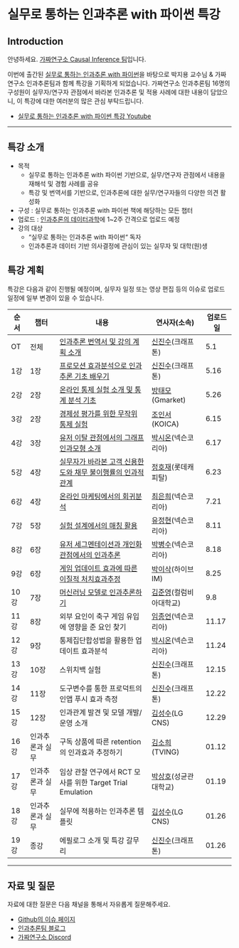# 실무로 통하는 인과추론 with 파이썬 특강

## Introduction
안녕하세요. [가짜연구소 Causal Inference 팀](https://pseudo-lab.com/6bbf03d9f11d4af687c0f03c6db39b1b)입니다.   

이번에 출간된 [실무로 통하는 인과추론 with 파이썬](https://product.kyobobook.co.kr/detail/S000212577153)을 바탕으로 박지용 교수님 & 가짜연구소 인과추론팀과 함께 특강을 기획하게 되었습니다. 가짜연구소 인과추론팀 16명의 구성원이 실무자/연구자 관점에서 바라본 인과추론 및 적용 사례에 대한 내용이 담았으니, 이 특강에 대한 여러분의 많은 관심 부탁드립니다.
- [실무로 통하는 인과추론 with 파이썬 특강 Youtube](https://www.youtube.com/playlist?list=PLKKkeayRo4PWuwIL0_C7n_QQQ_at6CpoE)

------------

## 특강 소개
- 목적 
    - 실무로 통하는 인과추론 with 파이썬 기반으로, 실무/연구자 관점에서 내용을 재해석 및 경험 사례를 공유
    - 특강 및 번역서를 기반으로, 인과추론에 대한 실무/연구자들의 다양한 의견 활성화
- 구성 : 실무로 통하는 인과추론 with 파이썬 책에 해당하는 모든 챕터
- 업로드 : [인과추론의 데이터과학](https://www.youtube.com/@causaldatascience)에 1~2주 간격으로 업로드 예정
- 강의 대상
    - “실무로 통하는 인과추론 with 파이썬“ 독자
    - 인과추론과 데이터 기반 의사결정에 관심이 있는 실무자 및 대학(원)생


## 특강 계획
특강은 다음과 같이 진행될 예정이며, 실무자 일정 또는 영상 편집 등의 이슈로 업로드 일정에 일부 변경이 있을 수 있습니다.

| 순서 | 챕터 | 내용 | 연사자(소속) | 업로드일
|---------|---------|------|--------|-------------|
| OT | 전체 | [인과추론 번역서 및 강의 계획 소개](https://github.com/CausalInferenceLab/causal-inference-lecture/blob/main/Lecture%20Notes/00_%EC%98%A4%EB%A6%AC%EC%97%94%ED%85%8C%EC%9D%B4%EC%85%98.pdf) | [신진수](https://www.linkedin.com/in/jinsoo-shin-436060162/)(크래프톤) | 5.1 |
| 1강 | 1장 | [프로모션 효과분석으로 인과추론 기초 배우기](https://github.com/CausalInferenceLab/causal-inference-lecture/blob/main/Lecture%20Notes/01_%ED%94%84%EB%A1%9C%EB%AA%A8%EC%85%98%20%ED%9A%A8%EA%B3%BC%EB%B6%84%EC%84%9D%EC%9C%BC%EB%A1%9C%20%EC%9D%B8%EA%B3%BC%EC%B6%94%EB%A1%A0%20%EA%B8%B0%EC%B4%88%20%EB%B0%B0%EC%9A%B0%EA%B8%B0.pdf) | [신진수](https://www.linkedin.com/in/jinsoo-shin-436060162/)(크래프톤) | 5.16 |
| 2강 | 2장 | [온라인 통제 실험 소개 및 통계 분석 기초](https://github.com/CausalInferenceLab/causal-inference-lecture/blob/main/Lecture%20Notes/02_%EC%98%A8%EB%9D%BC%EC%9D%B8%20%ED%86%B5%EC%A0%9C%20%EC%8B%A4%ED%97%98%20%EC%86%8C%EA%B0%9C%20%EB%B0%8F%20%ED%86%B5%EA%B3%84%20%EB%B6%84%EC%84%9D%20%EA%B8%B0%EC%B4%88.pdf) | [방태모](https://www.linkedin.com/in/taemo/)(Gmarket) | 5.26 |
| 3강 | 2장 | [경제성 평가를 위한 무작위 통제 실험](https://github.com/CausalInferenceLab/causal-inference-lecture/blob/main/Lecture%20Notes/03_%EA%B2%BD%EC%A0%9C%EC%84%B1%ED%8F%89%EA%B0%80%EB%A5%BC%20%EC%9C%84%ED%95%9C%20%EB%AC%B4%EC%9E%91%EC%9C%84%20%ED%86%B5%EC%A0%9C%EC%8B%A4%ED%97%98.pdf) | [조인서](https://www.linkedin.com/in/yinseo-cho/)(KOICA) | 6.15 |
| 4강 | 3장 | [유저 이탈 관점에서의 그래프 인과모형 소개](https://github.com/CausalInferenceLab/causal-inference-lecture/blob/main/Lecture%20Notes/04_%EC%9C%A0%EC%A0%80%20%EC%9D%B4%ED%83%88%EA%B4%80%EC%A0%90%EC%97%90%EC%84%9C%EC%9D%98%20%EA%B7%B8%EB%9E%98%ED%94%84%20%EC%9D%B8%EA%B3%BC%20%EB%AA%A8%ED%98%95%20%EC%86%8C%EA%B0%9C.pdf) | [박시온](https://www.linkedin.com/in/rockgoat95/)(넥슨코리아) | 6.17 |
| 5강 | 4장 | [실무자가 바라본 고객 신용한도와 채무 불이행률의 인과적 관계](https://github.com/CausalInferenceLab/causal-inference-lecture/blob/main/Lecture%20Notes/05_%EC%8B%A4%EB%AC%B4%EC%9E%90%EA%B0%80%20%EB%B0%94%EB%9D%BC%EB%B3%B8%20%EA%B3%A0%EA%B0%9D%20%EC%8B%A0%EC%9A%A9%ED%95%9C%EB%8F%84%EC%99%80%20%EC%B1%84%EB%AC%B4%EB%B6%88%EC%9D%B4%ED%96%89%EB%A5%A0%EC%9D%98%20%EC%9D%B8%EA%B3%BC%EC%A0%81%20%EA%B4%80%EA%B3%84.pdf) | [정호재](https://www.linkedin.com/in/wjdghwo/)(롯데캐피탈) | 6.23 |
| 6강 | 4장 | [온라인 마케팅에서의 회귀분석](https://github.com/CausalInferenceLab/causal-inference-lecture/blob/main/Lecture%20Notes/06_%EC%98%A8%EB%9D%BC%EC%9D%B8%20%EB%A7%88%EC%BC%80%ED%8C%85%20%EB%B6%84%EC%95%BC%EC%97%90%EC%84%9C%EC%9D%98%20%ED%9A%8C%EA%B7%80%EB%B6%84%EC%84%9D.pdf) | [최은희](https://www.linkedin.com/in/eunhui-choi-96bb652b2/)(넥슨코리아) | 7.21 |
| 7강 | 5장 | [실험 설계에서의 매칭 활용](https://github.com/CausalInferenceLab/causal-inference-lecture/blob/main/Lecture%20Notes/07_%EC%8B%A4%ED%97%98%20%EC%84%A4%EA%B3%84%EC%97%90%EC%84%9C%EC%9D%98%20%EB%A7%A4%EC%B9%AD%20%ED%99%9C%EC%9A%A9.pdf) | [유정현](https://www.linkedin.com/in/jeonghyun-y-750a7b1b2/)(넥슨코리아) | 8.11 |
| 8강 | 6장 | [유저 세그멘테이션과 개인화 관점에서의 인과추론](https://github.com/CausalInferenceLab/causal-inference-lecture/blob/main/Lecture%20Notes/08_%EC%9C%A0%EC%A0%80%20%EC%84%B8%EA%B7%B8%EB%A8%BC%ED%8A%B8%EC%99%80%20%EC%9D%B4%EC%A7%88%EC%A0%81%20%EC%B2%98%EC%B9%98%20%ED%9A%A8%EA%B3%BC.pdf) | [박병수](https://www.linkedin.com/in/byeongsu-park-58249b196/)(넥슨코리아) | 8.18 |
| 9강 | 6장 | [게임 업데이트 효과에 따른 이질적 처치효과추정](https://github.com/CausalInferenceLab/causal-inference-lecture/blob/main/Lecture%20Notes/09_%EA%B2%8C%EC%9E%84%20%EC%97%85%EB%8D%B0%EC%9D%B4%ED%8A%B8%20%ED%9A%A8%EA%B3%BC%EC%97%90%20%EB%94%B0%EB%A5%B8%20%EC%9D%B4%EC%A7%88%EC%A0%81%20%EC%B2%98%EC%B9%98%ED%9A%A8%EA%B3%BC%EC%B6%94%EC%A0%95.pdf) | [박이삭](https://www.linkedin.com/in/%EC%9D%B4%EC%82%AD-%EB%B0%95-75a7a916a/)(하이브 IM) | 8.25 |
| 10강 | 7장 | [머신러닝 모델로 인과추론하기](https://github.com/CausalInferenceLab/causal-inference-lecture/blob/main/Lecture%20Notes/10_%EB%A8%B8%EC%8B%A0%EB%9F%AC%EB%8B%9D%20%EB%AA%A8%EB%8D%B8%EB%A1%9C%20%EC%9D%B8%EA%B3%BC%EC%B6%94%EB%A1%A0%ED%95%98%EA%B8%B0.pdf) | [김준영](https://www.linkedin.com/in/junsanity0108/)(컬럼비아대학교) | 9.8 |
| 11강 | 8장 | 외부 요인이 축구 게임 유입에 영향을 준 요인 찾기 | [임종언](https://www.linkedin.com/in/%EC%A2%85%EC%96%B8-%EC%9E%84-0523b8174/)(넥슨코리아) | 11.17 |
| 12강 | 9장 | 통제집단합성법을 활용한 업데이트 효과분석 | [박시온](https://www.linkedin.com/in/rockgoat95/)(넥슨코리아) | 11.24 |
| 13강 | 10장 | 스위치백 실험 | [신진수](https://www.linkedin.com/in/jinsoo-shin-436060162/)(크래프톤) | 12.15 |
| 14강 | 11장 | 도구변수를 통한 프로덕트의 인앱 푸시 효과 측정 | [신진수](https://www.linkedin.com/in/jinsoo-shin-436060162/)(크래프톤) | 12.22 |
| 15강 | 12장 | 인과관계 발견 및 모델 개발/운영 소개 | [김성수](https://www.linkedin.com/in/%EC%84%B1%EC%88%98-%EA%B9%80-50825717b/)(LG CNS) | 12.29 |
| 16강 | 인과추론과 실무 | 구독 상품에 따른 retention의 인과효과 추정하기 | [김소희](https://www.linkedin.com/in/sohee-kim-9460b6113/)(TVING) | 01.12 |
| 17강 | 인과추론과 실무 | 임상 관찰 연구에서 RCT 모사를 위한 Target Trial Emulation | [박상호](https://www.linkedin.com/in/shstat1729/)(성균관대학교) | 01.19 |
| 18강 | 인과추론과 실무 | 실무에 적용하는 인과추론 템플릿 | [김성수](https://www.linkedin.com/in/%EC%84%B1%EC%88%98-%EA%B9%80-50825717b/)(LG CNS) | 01.26 |
| 19강 | 종강 | 에필로그 소개 및 특강 갈무리 | [신진수](https://www.linkedin.com/in/jinsoo-shin-436060162/)(크래프톤) | 01.26 |

------------

## 자료 및 질문
자료에 대한 질문은 다음 채널을 통해서 자유롭게 질문해주세요.
- [Github의 이슈 페이지](https://github.com/CausalInferenceLab/causal-inference-lecture/issues)
- [인과추론팀 블로그](https://causalinferencelab.github.io/) 
- [가짜연구소 Discord](https://discord.gg/HeHbFAvmSZ)
